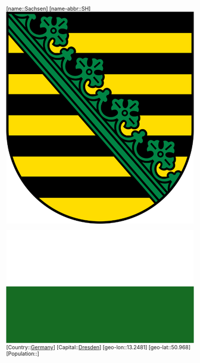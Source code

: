 ﻿---
location: [50.968,13.2481]
type: State
SpocWebEntityId: 36023
isDeleted: false
Confidential: public
tags:
- geo/State

---
[name::Sachsen]
[name-abbr::SH]
![Coat_of_arms_of_Saxony](geo/Continent/Europe/Germany/Sachsen/Coat_of_arms_of_Saxony.svg)

![Flag_of_Saxony](geo/Continent/Europe/Germany/Sachsen/Flag_of_Saxony.svg)
[Country::[Germany](geo/Continent/Europe/Germany.md)]
[Capital::[Dresden](geo/Continent/Europe/Germany/Sachsen/Dresden.md)]
[geo-lon::13.2481]
[geo-lat::50.968]
[Population::]

